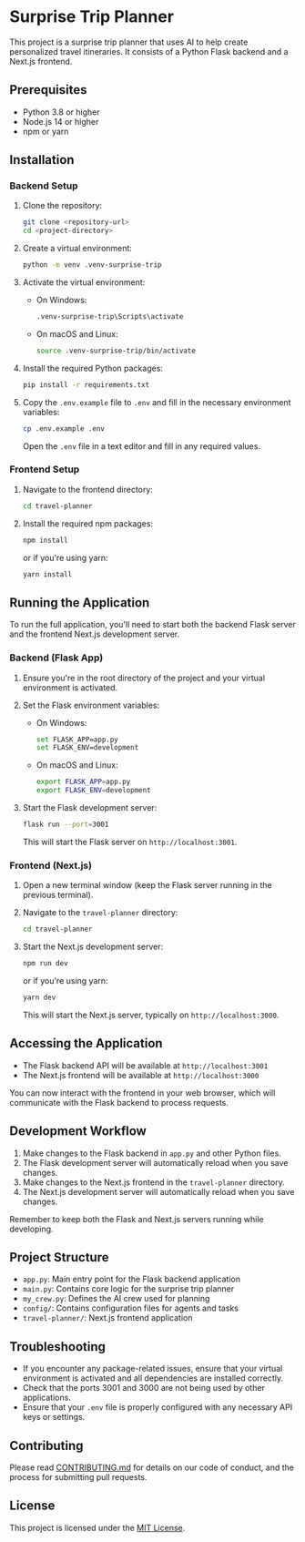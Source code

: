 # Surprise Trip Planner

This project is a surprise trip planner that uses AI to help create personalized travel itineraries. It consists of a Python Flask backend and a Next.js frontend.

## Prerequisites

- Python 3.8 or higher
- Node.js 14 or higher
- npm or yarn

## Installation

### Backend Setup

1. Clone the repository:
   ```bash
   git clone <repository-url>
   cd <project-directory>
   ```

2. Create a virtual environment:
   ```bash
   python -m venv .venv-surprise-trip
   ```

3. Activate the virtual environment:
   - On Windows:
     ```bash
     .venv-surprise-trip\Scripts\activate
     ```
   - On macOS and Linux:
     ```bash
     source .venv-surprise-trip/bin/activate
     ```

4. Install the required Python packages:
   ```bash
   pip install -r requirements.txt
   ```

5. Copy the `.env.example` file to `.env` and fill in the necessary environment variables:
   ```bash
   cp .env.example .env
   ```
   Open the `.env` file in a text editor and fill in any required values.

### Frontend Setup

1. Navigate to the frontend directory:
   ```bash
   cd travel-planner
   ```

2. Install the required npm packages:
   ```bash
   npm install
   ```
   or if you're using yarn:
   ```bash
   yarn install
   ```

## Running the Application

To run the full application, you'll need to start both the backend Flask server and the frontend Next.js development server.

### Backend (Flask App)

1. Ensure you're in the root directory of the project and your virtual environment is activated.

2. Set the Flask environment variables:
   - On Windows:
     ```bash
     set FLASK_APP=app.py
     set FLASK_ENV=development
     ```
   - On macOS and Linux:
     ```bash
     export FLASK_APP=app.py
     export FLASK_ENV=development
     ```

3. Start the Flask development server:
   ```bash
   flask run --port=3001
   ```

   This will start the Flask server on `http://localhost:3001`.

### Frontend (Next.js)

1. Open a new terminal window (keep the Flask server running in the previous terminal).

2. Navigate to the `travel-planner` directory:
   ```bash
   cd travel-planner
   ```

3. Start the Next.js development server:
   ```bash
   npm run dev
   ```
   or if you're using yarn:
   ```bash
   yarn dev
   ```

   This will start the Next.js server, typically on `http://localhost:3000`.

## Accessing the Application

- The Flask backend API will be available at `http://localhost:3001`
- The Next.js frontend will be available at `http://localhost:3000`

You can now interact with the frontend in your web browser, which will communicate with the Flask backend to process requests.

## Development Workflow

1. Make changes to the Flask backend in `app.py` and other Python files.
2. The Flask development server will automatically reload when you save changes.
3. Make changes to the Next.js frontend in the `travel-planner` directory.
4. The Next.js development server will automatically reload when you save changes.

Remember to keep both the Flask and Next.js servers running while developing.

## Project Structure

- `app.py`: Main entry point for the Flask backend application
- `main.py`: Contains core logic for the surprise trip planner
- `my_crew.py`: Defines the AI crew used for planning
- `config/`: Contains configuration files for agents and tasks
- `travel-planner/`: Next.js frontend application

## Troubleshooting

- If you encounter any package-related issues, ensure that your virtual environment is activated and all dependencies are installed correctly.
- Check that the ports 3001 and 3000 are not being used by other applications.
- Ensure that your `.env` file is properly configured with any necessary API keys or settings.

## Contributing

Please read [CONTRIBUTING.md](CONTRIBUTING.md) for details on our code of conduct, and the process for submitting pull requests.

## License

This project is licensed under the [MIT License](LICENSE).